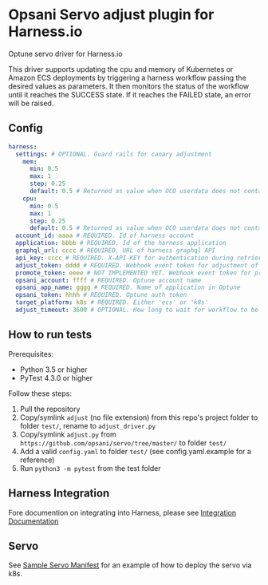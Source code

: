# Opsani Servo adjust plugin for Harness.io

Optune servo driver for Harness.io

This driver supports updating the cpu and memory of Kubernetes or Amazon ECS deployments by triggering a harness workflow passing the desired values as parameters. It then monitors the status of the workflow until it reaches the SUCCESS state. If it reaches the FAILED state, an error will be raised.

## Config

```yaml
harness:
  settings: # OPTIONAL. Guard rails for canary adjustment
    mem:
      min: 0.5
      max: 1
      step: 0.25
      default: 0.5 # Returned as value when OCO userdata does not contain value for memory
    cpu:
      min: 0.5
      max: 1
      step: 0.25
      default: 0.5 # Returned as value when OCO userdata does not contain value for cpu
  account_id: aaaa # REQUIRED. Id of harness account
  application: bbbb # REQUIRED. Id of the harness application
  graphql_url: cccc # REQUIRED. URL of harness graphql API
  api_key: cccc # REQUIRED. X-API-KEY for authentication during retrieval of workflow status
  adjust_token: dddd # REQUIRED. Webhook event token for adjustment of canary settings
  promote_token: eeee # NOT IMPLEMENTED YET. Webhook event token for promotion of settings
  opsani_account: ffff # REQUIRED. Optune account name
  opsani_app_name: gggg # REQUIRED. Name of application in Optune
  opsani_token: hhhh # REQUIRED. Optune auth token
  target_platform: k8s # REQUIRED. Either 'ecs' or 'k8s'
  adjust_timeout: 3600 # OPTIONAL. How long to wait for workflow to be in SUCCESS or FAILED status
```

## How to run tests

Prerequisites:

* Python 3.5 or higher
* PyTest 4.3.0 or higher

Follow these steps:

1. Pull the repository
1. Copy/symlink `adjust` (no file extension) from this repo's project folder to folder `test/`, rename to `adjust_driver.py`
1. Copy/symlink `adjust.py` from `https://github.com/opsani/servo/tree/master/` to folder `test/`
1. Add a valid `config.yaml` to folder `test/` (see config.yaml.example for a reference)
1. Run `python3 -m pytest` from the test folder

## Harness Integration

Fore documention on integrating into Harness, please see [Integration Documentation](doc/README.md)

## Servo

See [Sample Servo Manifest](doc/servo.yaml.example) for an example of how to deploy the servo via k8s.
